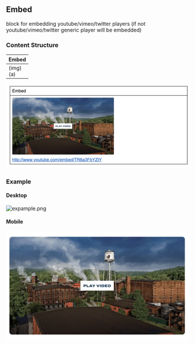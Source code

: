 ## Embed
block for embedding youtube/vimeo/twitter players (if not youtube/vimeo/twitter generic player will be embedded)

### Content Structure

| Embed        |
|--------------|
| (img)<br>(a) |


![expample.png](../assets/embeded-author.png)

### Example

#### Desktop
![expample.png](../assets/embeded-desktop.png)

#### Mobile
![expample.png](../assets/embeded-mobile.png)

